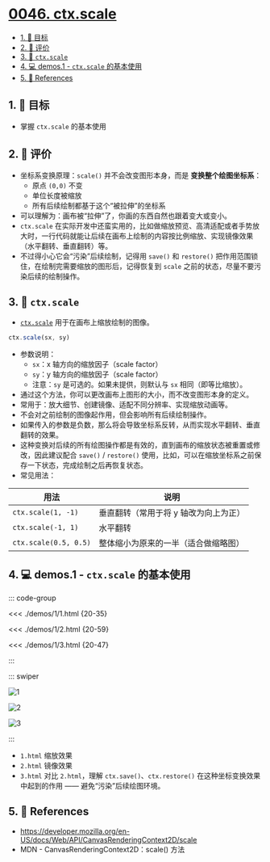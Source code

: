 # [0046. ctx.scale](https://github.com/Tdahuyou/TNotes.canvas/tree/main/notes/0046.%20ctx.scale)

<!-- region:toc -->

- [1. 🎯 目标](#1--目标)
- [2. 🫧 评价](#2--评价)
- [3. 📒 `ctx.scale`](#3--ctxscale)
- [4. 💻 demos.1 - `ctx.scale` 的基本使用](#4--demos1---ctxscale-的基本使用)
- [5. 🔗 References](#5--references)

<!-- endregion:toc -->

## 1. 🎯 目标

- 掌握 `ctx.scale` 的基本使用

## 2. 🫧 评价

- 坐标系变换原理：`scale()` 并不会改变图形本身，而是 **变换整个绘图坐标系**：
  - 原点 `(0,0)` 不变
  - 单位长度被缩放
  - 所有后续绘制都基于这个“被拉伸”的坐标系
- 可以理解为：画布被“拉伸”了，你画的东西自然也跟着变大或变小。
- `ctx.scale` 在实际开发中还蛮实用的，比如做缩放预览、高清适配或者手势放大时，一行代码就能让后续在画布上绘制的内容按比例缩放、实现镜像效果（水平翻转、垂直翻转）等。
- 不过得小心它会“污染”后续绘制，记得用 `save()` 和 `restore()` 把作用范围锁住，在绘制完需要缩放的图形后，记得恢复到 `scale` 之前的状态，尽量不要污染后续的绘制操作。

## 3. 📒 `ctx.scale`

- [`ctx.scale`][1] 用于在画布上缩放绘制的图像。

```js
ctx.scale(sx, sy)
```

- 参数说明：
  - `sx`：x 轴方向的缩放因子（scale factor）
  - `sy`：y 轴方向的缩放因子（scale factor）
  - 注意：`sy` 是可选的。如果未提供，则默认与 `sx` 相同（即等比缩放）。
- 通过这个方法，你可以更改画布上图形的大小，而不改变图形本身的定义。
- 常用于：放大细节、创建镜像、适配不同分辨率、实现缩放动画等。
- 不会对之前绘制的图像起作用，但会影响所有后续绘制操作。
- 如果传入的参数是负数，那么将会导致坐标系反转，从而实现水平翻转、垂直翻转的效果。
- 这种变换对后续的所有绘图操作都是有效的，直到画布的缩放状态被重置或修改，因此建议配合 `save()` / `restore()` 使用，比如，可以在缩放坐标系之前保存一下状态，完成绘制之后再恢复状态。
- 常见用法：

| 用法                  | 说明                                  |
| --------------------- | ------------------------------------- |
| `ctx.scale(1, -1)`    | 垂直翻转（常用于将 y 轴改为向上为正） |
| `ctx.scale(-1, 1)`    | 水平翻转                              |
| `ctx.scale(0.5, 0.5)` | 整体缩小为原来的一半（适合做缩略图）  |

## 4. 💻 demos.1 - `ctx.scale` 的基本使用

::: code-group

<<< ./demos/1/1.html {20-35}

<<< ./demos/1/2.html {20-59}

<<< ./demos/1/3.html {20-47}

:::

::: swiper

![1](https://cdn.jsdelivr.net/gh/Tdahuyou/imgs@main/2024-10-04-15-05-25.png)

![2](https://cdn.jsdelivr.net/gh/Tdahuyou/imgs@main/2025-08-24-22-18-23.png)

![3](https://cdn.jsdelivr.net/gh/Tdahuyou/imgs@main/2025-08-24-22-18-30.png)

:::

- `1.html` 缩放效果
- `2.html` 镜像效果
- `3.html` 对比 `2.html`，理解 `ctx.save()`、`ctx.restore()` 在这种坐标变换效果中起到的作用 —— 避免“污染”后续绘图环境。

## 5. 🔗 References

- https://developer.mozilla.org/en-US/docs/Web/API/CanvasRenderingContext2D/scale
- MDN - CanvasRenderingContext2D：scale() 方法

[1]: https://developer.mozilla.org/en-US/docs/Web/API/CanvasRenderingContext2D/scale
